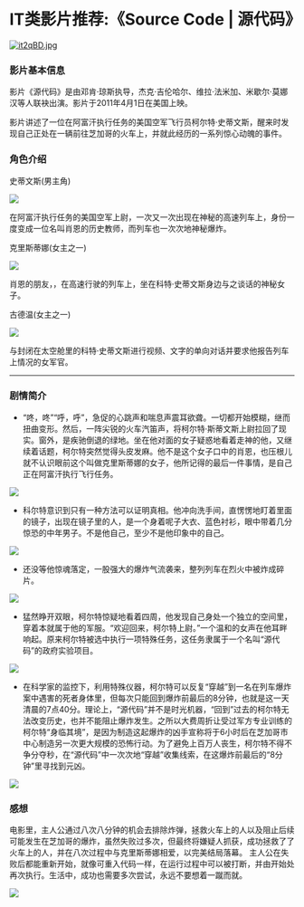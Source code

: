 # IT类影片推荐:《Source Code | 源代码》

[![it2qBD.jpg](https://s1.ax1x.com/2018/10/11/it2qBD.jpg)](https://imgchr.com/i/it2qBD)



### 影片基本信息

影片《源代码》是由邓肯·琼斯执导，杰克·吉伦哈尔、维拉·法米加、米歇尔·莫娜汉等人联袂出演。影片于2011年4月1日在美国上映。


影片讲述了一位在阿富汗执行任务的美国空军飞行员柯尔特·史蒂文斯，醒来时发现自己正处在一辆前往芝加哥的火车上，并就此经历的一系列惊心动魄的事件。


### 角色介绍

史蒂文斯(男主角)

![](https://gss3.bdstatic.com/-Po3dSag_xI4khGkpoWK1HF6hhy/baike/crop%3D290%2C0%2C727%2C1035%3Bw%3D138%3Bq%3D95/sign=af0dd85d30a85edfeec3a46374663013/e1fe9925bc315c602794dae289b1cb13495477bd.jpg)

在阿富汗执行任务的美国空军上尉，一次又一次出现在神秘的高速列车上，身份一度变成一位名叫肖恩的历史教师，而列车也一次次地神秘爆炸。 


克里斯蒂娜(女主之一) 

![](https://gss0.bdstatic.com/-4o3dSag_xI4khGkpoWK1HF6hhy/baike/crop%3D124%2C0%2C231%2C327%3Bw%3D138%3Bq%3D95/sign=0905482e4d540923be26393eaf69e33d/3812b31bb051f81902acb547deb44aed2e73e736.jpg)

肖恩的朋友，，在高速行驶的列车上，坐在科特·史蒂文斯身边与之谈话的神秘女子。 


古德温(女主之一)

![](https://gss1.bdstatic.com/-vo3dSag_xI4khGkpoWK1HF6hhy/baike/crop%3D111%2C0%2C272%2C388%3Bw%3D138%3Bq%3D95/sign=116854f77fcb0a46916dd1795652c715/0823dd54564e9258cc9230e39882d158ccbf4e1c.jpg)

与封闭在太空舱里的科特·史蒂文斯进行视频、文字的单向对话并要求他报告列车上情况的女军官。


 *** 



 ### 剧情简介
* “咚，咚”“呼，呼”，急促的心跳声和喘息声震耳欲聋。一切都开始模糊，继而扭曲变形。然后，一阵尖锐的火车汽笛声，将柯尔特·斯蒂文斯上尉拉回了现实。窗外，是疾驰倒退的绿地。坐在他对面的女子疑惑地看着走神的他，又继续着话题，柯尔特突然觉得头皮发麻。他不是这个女子口中的肖恩，也压根儿就不认识眼前这个叫做克里斯蒂娜的女子，他所记得的最后一件事情，是自己正在阿富汗执行飞行任务。

![](https://gss3.bdstatic.com/-Po3dSag_xI4khGkpoWK1HF6hhy/baike/c0%3Dbaike80%2C5%2C5%2C80%2C26/sign=013a1cf08bd4b31ce4319ce9e6bf4c1a/8c1001e93901213ff3d9496f54e736d12e2e959e.jpg)



* 科尔特意识到只有一种方法可以证明真相。他冲向洗手间，直愣愣地盯着里面的镜子，出现在镜子里的人，是一个身着呢子大衣、蓝色衬衫，眼中带着几分惊恐的中年男子。不是他自己，至少不是他印象中的自己。

![](https://gss1.bdstatic.com/9vo3dSag_xI4khGkpoWK1HF6hhy/baike/c0%3Dbaike80%2C5%2C5%2C80%2C26/sign=ccc940084710b912abccfeaca2949766/09fa513d269759ee3cb56778b2fb43166c22df9f.jpg)



* 还没等他惊魂落定，一股强大的爆炸气流袭来，整列列车在烈火中被炸成碎片。

![](https://gss1.bdstatic.com/9vo3dSag_xI4khGkpoWK1HF6hhy/baike/c0%3Dbaike80%2C5%2C5%2C80%2C26/sign=07f9af95fdfaaf5190ee89eded3dff8b/aec379310a55b319222685c643a98226cefc17a1.jpg)



* 猛然睁开双眼，柯尔特惊疑地看着四周，他发现自己身处一个独立的空间里，穿着本就属于他的军服。“欢迎回来，柯尔特上尉。”一个温和的女声在他耳畔响起。原来柯尔特被选中执行一项特殊任务，这任务隶属于一个名叫“源代码”的政府实验项目。

![](https://gss0.bdstatic.com/-4o3dSag_xI4khGkpoWK1HF6hhy/baike/c0%3Dbaike116%2C5%2C5%2C116%2C38/sign=acab73e6ad18972bb737089887a410ec/78310a55b319ebc4cbf8396b8426cffc1f1716bb.jpg)



* 在科学家的监控下，利用特殊仪器，柯尔特可以反复“穿越”到一名在列车爆炸案中遇害的死者身体里，但每次只能回到爆炸前最后的8分钟，也就是这一天清晨的7点40分。理论上，“源代码”并不是时光机器，“回到”过去的柯尔特无法改变历史，也并不能阻止爆炸发生。之所以大费周折让受过军方专业训练的柯尔特“身临其境”，是因为制造这起爆炸的凶手宣称将于6小时后在芝加哥市中心制造另一次更大规模的恐怖行动。为了避免上百万人丧生，柯尔特不得不争分夺秒，在“源代码”中一次次地“穿越”收集线索，在这爆炸前最后的“8分钟”里寻找到元凶。

![](https://gss2.bdstatic.com/-fo3dSag_xI4khGkpoWK1HF6hhy/baike/c0%3Dbaike116%2C5%2C5%2C116%2C38/sign=f3b4fcf7e3dde711f3df4ba4c686a57e/dc54564e9258d1099508e540d758ccbf6d814d5c.jpg)



### 感想
电影里，主人公通过八次八分钟的机会去排除炸弹，拯救火车上的人以及阻止后续可能发生在芝加哥的爆炸，虽然失败过多次，但最终将嫌疑人抓获，成功拯救了了火车上的人，并在八次过程中与克里斯蒂娜相爱，以完美结局落幕。
主人公在失败后都能重新开始，就像可重入代码一样，在运行过程中可以被打断，并由开始处再次执行。生活中，成功也需要多次尝试，永远不要想着一蹴而就。


![](https://gss2.bdstatic.com/-fo3dSag_xI4khGkpoWK1HF6hhy/baike/pic/item/6d81800a19d8bc3e374d28638e8ba61ea9d345d5.jpg)
